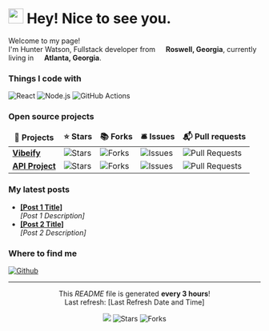 <h1><img src="https://emojis.slackmojis.com/emojis/images/1531849430/4246/blob-sunglasses.gif?1531849430" width="30"/> Hey! Nice to see you.</h1>

<p>Welcome to my page! </br> I'm Hunter Watson, Fullstack developer from <img src="https://cdn-icons-png.flaticon.com/512/197/197560.png" width="13"/> <b>Roswell, Georgia</b>, currently living in <img src="https://cdn-icons-png.flaticon.com/512/197/197564.png" width="13"/> <b>Atlanta, Georgia</b>. </p>

<h3>Things I code with</h3>
<p>
  <img alt="React" src="https://img.shields.io/badge/-React-45b8d8?style=flat-square&logo=react&logoColor=white" />
  <img alt="Node.js" src="https://img.shields.io/badge/-Node.js-43853d?style=flat-square&logo=Node.js&logoColor=white" />
  <img alt="GitHub Actions" src="https://img.shields.io/badge/-Github_Actions-2088FF?style=flat-square&logo=github-actions&logoColor=white" />
  <!-- Add other technologies you use here -->
</p>

<h3>Open source projects</h3>
<table>
  <thead align="center">
    <tr border: none;>
      <td><b>🎁 Projects</b></td>
      <td><b>⭐ Stars</b></td>
      <td><b>📚 Forks</b></td>
      <td><b>🛎 Issues</b></td>
      <td><b>📬 Pull requests</b></td>
    </tr>
  </thead>
  <tbody>
    <tr>
      <td><a href="https://github.com/hunter12756/Vibeify"><b>Vibeify</b></a></td>
      <td><img alt="Stars" src="https://img.shields.io/github/stars/hunter12756/Vibeify?style=flat-square&labelColor=343b41"/></td>
      <td><img alt="Forks" src="https://img.shields.io/github/forks/hunter12756/Vibeify?style=flat-square&labelColor=343b41"/></td>
      <td><img alt="Issues" src="https://img.shields.io/github/issues/hunter12756/Vibeify?style=flat-square&labelColor=343b41"/></td>
      <td><img alt="Pull Requests" src="https://img.shields.io/github/issues-pr/hunter12756/Vibeify?style=flat-square&labelColor=343b41"/></td>
    </tr>
    <tr>
      <td><a href="https://github.com/hunter12756/API-Project"><b>API Project</b></a></td>
      <td><img alt="Stars" src="https://img.shields.io/github/stars/hunter12756/API-Project?style=flat-square&labelColor=343b41"/></td>
      <td><img alt="Forks" src="https://img.shields.io/github/forks/hunter12756/API-Project?style=flat-square&labelColor=343b41"/></td>
      <td><img alt="Issues" src="https://img.shields.io/github/issues/hunter12756/API-Project?style=flat-square&labelColor=343b41"/></td>
      <td><img alt="Pull Requests" src="https://img.shields.io/github/issues-pr/hunter12756/API-Project?style=flat-square&labelColor=343b41"/></td>
    </tr>
    <!-- Add more projects if needed -->
  </tbody>
</table>

<h3>My latest posts</h3>
<ul>
  <li><a href="[Post 1 URL]"><b>[Post 1 Title]</b></a><br/><i>[Post 1 Description]</i></li>
  <li><a href="[Post 2 URL]"><b>[Post 2 Title]</b></a><br/><i>[Post 2 Description]</i></li>
  <!-- Add more posts if needed -->
</ul>

<h3>Where to find me</h3>
<p>
  <a href="https://github.com/hunter12756" target="_blank"><img alt="Github" src="https://img.shields.io/badge/GitHub-%2312100E.svg?&style=for-the-badge&logo=Github&logoColor=white" /></a>
  <!-- Add other social media links if desired -->
</p>

------------
<p align="center">This <i>README</i> file is generated <b>every 3 hours</b>!<br/>Last refresh: [Last Refresh Date and Time]</p>
<p align="center"><img src="https://github.com/hunter12756/hunter12756/workflows/README%20build/badge.svg" /> <img alt="Stars" src="https://img.shields.io/github/stars/hunter12756/hunter12756?style=flat-square&labelColor=343b41"/> <img alt="Forks" src="https://img.shields.io/github/forks/hunter12756/hunter12756?style=flat-square&labelColor=343b41"/></p>
